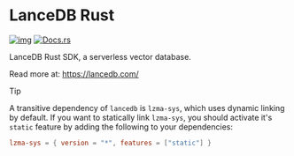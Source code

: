 # LanceDB Rust

<a href="https://crates.io/crates/vectordb">![img](https://img.shields.io/crates/v/vectordb)</a>
<a href="https://docs.rs/vectordb/latest/vectordb/">![Docs.rs](https://img.shields.io/docsrs/vectordb)</a>

LanceDB Rust SDK, a serverless vector database.

Read more at: https://lancedb.com/

> [!TIP]
> A transitive dependency of `lancedb` is `lzma-sys`, which uses dynamic linking
> by default. If you want to statically link `lzma-sys`, you should activate it's
> `static` feature by adding the following to your dependencies:
>
> ```toml
> lzma-sys = { version = "*", features = ["static"] }
> ```
